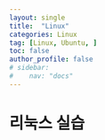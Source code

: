 ```yaml
---
layout: single
title:  "Linux"
categories: Linux
tag: [Linux, Ubuntu, ]
toc: false
author_profile: false
# sidebar:
#    nav: "docs"
---
```


# 리눅스 실습
